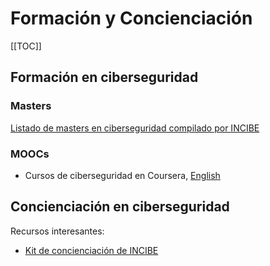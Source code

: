 # Formación y Concienciación

[[TOC]]

## Formación en ciberseguridad

### Masters
[Listado de masters en ciberseguridad compilado por INCIBE](https://www.incibe.es/sites/default/files/paginas/talento/catalogos-formacion/catalogo-masteres-ciberseguridad-feb2019.pdf)

### MOOCs
- Cursos de ciberseguridad en Coursera, [English](https://www.coursera.org/courses?query=cybersecurity)



## Concienciación en ciberseguridad

Recursos interesantes:
- [Kit de concienciación de INCIBE](https://www.incibe.es/protege-tu-empresa/kit-concienciacion)



